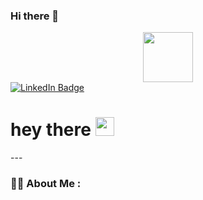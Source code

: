 
### Hi there 👋
<div id="header" align="center">
  <img src="https://media.giphy.com/media/L8K62iTDkzGX6/giphy.gif" width="80vw"/>
</div>
<a href="https://www.linkedin.com/in/hadar-yeheskiel-22604b27a">
  <img src="https://img.shields.io/badge/LinkedIn-blue?style=for-the-badge&logo=linkedin&logoColor=white" alt="LinkedIn Badge"/>
</a>
<h1>
  hey there
  <img src="https://media.giphy.com/media/hvRJCLFzcasrR4ia7z/giphy.gif" width="30px"/>
</h1>
---

### :woman_technologist: About Me :


<!--
**hadarye/hadarye** is a ✨ _special_ ✨ repository because its `README.md` (this file) appears on your GitHub profile.

Here are some ideas to get you started:

- 🔭 I’m currently working on ...
- 🌱 I’m currently learning ...
- 👯 I’m looking to collaborate on ...
- 🤔 I’m looking for help with ...
- 💬 Ask me about ...
- 📫 How to reach me: ...
- 😄 Pronouns: ...
- ⚡ Fun fact: ...
-->
